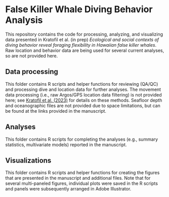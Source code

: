 # False Killer Whale Diving Behavior Analysis
This repository contains the code for processing, analyzing, and visualizing data presented in Kratofil et al. (in prep) *Ecological and social contexts of diving behavior reveal foraging flexibility in Hawaiian false killer whales*. Raw location and behavior data are being used for several current analyses, so are not provided here.

## Data processing
This folder contains R scripts and helper functions for reviewing (QA/QC) and processing dive and location data for further analyses. The movement data processing (i.e., raw Argos/GPS location data filtering) is not provided here; see [Kratofil et al. (2023)](https://www.frontiersin.org/journals/marine-science/articles/10.3389/fmars.2023.1053581/full) for details on these methods. Seafloor depth and oceanographic files are not provided due to space limitations, but can be found at the links provided in the manuscript. 

## Analyses
This folder contains R scripts for completing the analyses (e.g., summary statistics, multivariate models) reported in the manuscript. 

## Visualizations
This folder contains R scripts and helper functions for creating the figures that are presented in the manuscript and additional files. Note that for several multi-paneled figures, individual plots were saved in the R scripts and panels were subsequently arranged in Adobe Illustrator. 
